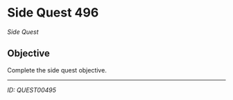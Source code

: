 # Side Quest 496

*Side Quest*

## Objective
Complete the side quest objective.

---
*ID: QUEST00495*